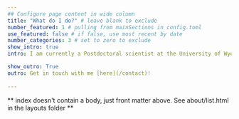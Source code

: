 ```yaml
---
## Configure page content in wide column
title: "What do I do?" # leave blank to exclude
number_featured: 1 # pulling from mainSections in config.toml
use_featured: false # if false, use most recent by date
number_categories: 3 # set to zero to exclude
show_intro: true
intro: I am currently a Postdoctoral scientist at the University of Wyoming as part of both the [Weiss-Lehman lab group](https://weisslehmanlab.weebly.com/) and the [Modelscape consortium](https://microcollaborative.atlassian.net/wiki/spaces/MP/overview). I'm working on a modeling framework to incorporate interspecific effects into structured population models, and also contribute to collaborative projects that improve our ability to model ecological time series. <p>I recieved my PhD in Ecology from the University of Wyoming in the [Program in Ecology and Evolution](http://uwyo.edu/pie/) and the [Botany Department](http://www.uwyo.edu/botany/), where I worked with Dr. Daniel Laughlin. My doctoral research investigated how environmental variation across space and time drives plant demographic processes, with a specific focus on how plant leaf and root traits mediate the effect of drought on demographic rates in western grass-dominated ecosystems. I also developed an R package to translate maps of plant occurrence into growth, survival, reproduction, and competition data for further analysis. You can find more about my research projects [here](/project/). <p> Here's my [CV](http://astearsresearch.com/about/main/AStears_CV_2023_3.pdf)

show_outro: True
outro: Get in touch with me [here](/contact)!
  
---
```


** index doesn't contain a body, just front matter above.
See about/list.html in the layouts folder **
